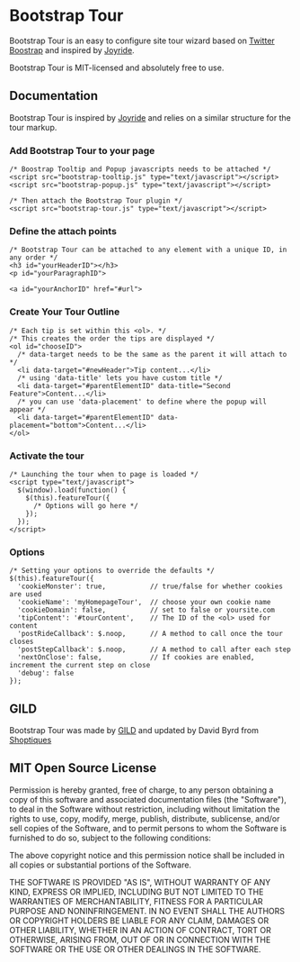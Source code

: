# Bootstrap Tour

Bootstrap Tour is an easy to configure site tour wizard based on [Twitter Boostrap](http://twitter.github.com/bootstrap) and inspired by [Joyride](http://www.zurb.com/playground/jquery-joyride-feature-tour-plugin).

Bootstrap Tour is MIT-licensed and absolutely free to use.

## Documentation

Bootstrap Tour is inspired by [Joyride](http://www.zurb.com/playground/jquery-joyride-feature-tour-plugin) and relies on a similar structure for the tour markup.

### Add Bootstrap Tour to your page

    /* Boostrap Tooltip and Popup javascripts needs to be attached */
    <script src="bootstrap-tooltip.js" type="text/javascript"></script>
	<script src="bootstrap-popup.js" type="text/javascript"></script>
	
    /* Then attach the Bootstrap Tour plugin */
    <script src="bootstrap-tour.js" type="text/javascript"></script>

### Define the attach points

	/* Bootstrap Tour can be attached to any element with a unique ID, in any order */
	<h3 id="yourHeaderID"></h3>
	<p id="yourParagraphID">

	<a id="yourAnchorID" href="#url">

### Create Your Tour Outline

	/* Each tip is set within this <ol>. */
	/* This creates the order the tips are displayed */
	<ol id="chooseID">
	  /* data-target needs to be the same as the parent it will attach to */
	  <li data-target="#newHeader">Tip content...</li>
	  /* using 'data-title' lets you have custom title */
	  <li data-target="#parentElementID" data-title="Second Feature">Content...</li>
	  /* you can use 'data-placement' to define where the popup will appear */
	  <li data-target="#parentElementID" data-placement="bottom">Content...</li>
	</ol>

### Activate the tour

	/* Launching the tour when to page is loaded */
	<script type="text/javascript">
	  $(window).load(function() {
	    $(this).featureTour({
	      /* Options will go here */
	    });
	  });
	</script>
	
### Options

	/* Setting your options to override the defaults */
	$(this).featureTour({
	  'cookieMonster': true,           // true/false for whether cookies are used
	  'cookieName': 'myHomepageTour',  // choose your own cookie name
	  'cookieDomain': false,           // set to false or yoursite.com
	  'tipContent': '#tourContent',    // The ID of the <ol> used for content
	  'postRideCallback': $.noop,      // A method to call once the tour closes
      'postStepCallback': $.noop,      // A method to call after each step
      'nextOnClose': false,            // If cookies are enabled, increment the current step on close
      'debug': false
	});

## GILD

Bootstrap Tour was made by [GILD](http://www.gild.com) and updated by David Byrd from [Shoptiques](http://shoptiques.com)

## MIT Open Source License

Permission is hereby granted, free of charge, to any person obtaining a copy of this software and associated documentation files (the "Software"), to deal in the Software without restriction, including without limitation the rights to use, copy, modify, merge, publish, distribute, sublicense, and/or sell copies of the Software, and to permit persons to whom the Software is furnished to do so, subject to the following conditions:

The above copyright notice and this permission notice shall be included in all copies or substantial portions of the Software.

THE SOFTWARE IS PROVIDED "AS IS", WITHOUT WARRANTY OF ANY KIND, EXPRESS OR IMPLIED, INCLUDING BUT NOT LIMITED TO THE WARRANTIES OF MERCHANTABILITY, FITNESS FOR A PARTICULAR PURPOSE AND NONINFRINGEMENT. IN NO EVENT SHALL THE AUTHORS OR COPYRIGHT HOLDERS BE LIABLE FOR ANY CLAIM, DAMAGES OR OTHER LIABILITY, WHETHER IN AN ACTION OF CONTRACT, TORT OR OTHERWISE, ARISING FROM, OUT OF OR IN CONNECTION WITH THE SOFTWARE OR THE USE OR OTHER DEALINGS IN THE SOFTWARE.